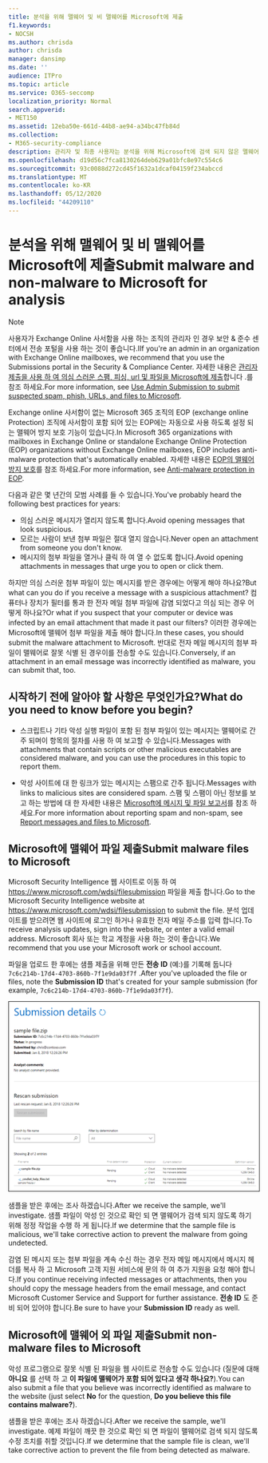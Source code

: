 ```yaml
---
title: 분석을 위해 맬웨어 및 비 맬웨어를 Microsoft에 제출
f1.keywords:
- NOCSH
ms.author: chrisda
author: chrisda
manager: dansimp
ms.date: ''
audience: ITPro
ms.topic: article
ms.service: O365-seccomp
localization_priority: Normal
search.appverid:
- MET150
ms.assetid: 12eba50e-661d-44b8-ae94-a34bc47fb84d
ms.collection:
- M365-security-compliance
description: 관리자 및 최종 사용자는 분석을 위해 Microsoft에 검색 되지 않은 맬웨어 또는 잘못 식별 된 맬웨어 첨부 파일을 제출 하는 방법에 대해 알아볼 수 있습니다.
ms.openlocfilehash: d19d56c7fca8130264deb629a01bfc8e97c554c6
ms.sourcegitcommit: 93c0088d272cd45f1632a1dcaf04159f234abccd
ms.translationtype: MT
ms.contentlocale: ko-KR
ms.lasthandoff: 05/12/2020
ms.locfileid: "44209110"
---
```

# <a name="submit-malware-and-non-malware-to-microsoft-for-analysis"></a><span data-ttu-id="98940-103">분석을 위해 맬웨어 및 비 맬웨어를 Microsoft에 제출</span><span class="sxs-lookup"><span data-stu-id="98940-103">Submit malware and non-malware to Microsoft for analysis</span></span>

> [!NOTE]
> <span data-ttu-id="98940-104">사용자가 Exchange Online 사서함을 사용 하는 조직의 관리자 인 경우 보안 & 준수 센터에서 전송 포털을 사용 하는 것이 좋습니다.</span><span class="sxs-lookup"><span data-stu-id="98940-104">IIf you're an admin in an organization with Exchange Online mailboxes, we recommend that you use the Submissions portal in the Security & Compliance Center.</span></span> <span data-ttu-id="98940-105">자세한 내용은 [관리자 제출을 사용 하 여 의심 스러운 스팸, 피싱, url 및 파일을 Microsoft에 제출](admin-submission.md)합니다 .를 참조 하세요.</span><span class="sxs-lookup"><span data-stu-id="98940-105">For more information, see [Use Admin Submission to submit suspected spam, phish, URLs, and files to Microsoft](admin-submission.md).</span></span>

<span data-ttu-id="98940-106">Exchange online 사서함이 없는 Microsoft 365 조직의 EOP (exchange online Protection) 조직에 사서함이 포함 되어 있는 EOP에는 자동으로 사용 하도록 설정 되는 맬웨어 방지 보호 기능이 있습니다.</span><span class="sxs-lookup"><span data-stu-id="98940-106">In Microsoft 365 organizations with mailboxes in Exchange Online or standalone Exchange Online Protection (EOP) organizations without Exchange Online mailboxes, EOP includes anti-malware protection that's automatically enabled.</span></span> <span data-ttu-id="98940-107">자세한 내용은 [EOP의 맬웨어 방지 보호](anti-malware-protection.md)를 참조 하세요.</span><span class="sxs-lookup"><span data-stu-id="98940-107">For more information, see [Anti-malware protection in EOP](anti-malware-protection.md).</span></span>

<span data-ttu-id="98940-108">다음과 같은 몇 년간의 모범 사례를 들 수 있습니다.</span><span class="sxs-lookup"><span data-stu-id="98940-108">You've probably heard the following best practices for years:</span></span>

- <span data-ttu-id="98940-109">의심 스러운 메시지가 열리지 않도록 합니다.</span><span class="sxs-lookup"><span data-stu-id="98940-109">Avoid opening messages that look suspicious.</span></span>
- <span data-ttu-id="98940-110">모르는 사람이 보낸 첨부 파일은 절대 열지 않습니다.</span><span class="sxs-lookup"><span data-stu-id="98940-110">Never open an attachment from someone you don't know.</span></span>
- <span data-ttu-id="98940-111">메시지의 첨부 파일을 열거나 클릭 하 여 열 수 없도록 합니다.</span><span class="sxs-lookup"><span data-stu-id="98940-111">Avoid opening attachments in messages that urge you to open or click them.</span></span>

<span data-ttu-id="98940-112">하지만 의심 스러운 첨부 파일이 있는 메시지를 받은 경우에는 어떻게 해야 하나요?</span><span class="sxs-lookup"><span data-stu-id="98940-112">But what can you do if you receive a message with a suspicious attachment?</span></span> <span data-ttu-id="98940-113">컴퓨터나 장치가 필터를 통과 한 전자 메일 첨부 파일에 감염 되었다고 의심 되는 경우 어떻게 하나요?</span><span class="sxs-lookup"><span data-stu-id="98940-113">Or what if you suspect that your computer or device was infected by an email attachment that made it past our filters?</span></span> <span data-ttu-id="98940-114">이러한 경우에는 Microsoft에 맬웨어 첨부 파일을 제출 해야 합니다.</span><span class="sxs-lookup"><span data-stu-id="98940-114">In these cases, you should submit the malware attachment to Microsoft.</span></span> <span data-ttu-id="98940-115">반대로 전자 메일 메시지의 첨부 파일이 맬웨어로 잘못 식별 된 경우이를 전송할 수도 있습니다.</span><span class="sxs-lookup"><span data-stu-id="98940-115">Conversely, if an attachment in an email message was incorrectly identified as malware, you can submit that, too.</span></span>

## <a name="what-do-you-need-to-know-before-you-begin"></a><span data-ttu-id="98940-116">시작하기 전에 알아야 할 사항은 무엇인가요?</span><span class="sxs-lookup"><span data-stu-id="98940-116">What do you need to know before you begin?</span></span>

- <span data-ttu-id="98940-117">스크립트나 기타 악성 실행 파일이 포함 된 첨부 파일이 있는 메시지는 맬웨어로 간주 되며이 항목의 절차를 사용 하 여 보고할 수 있습니다.</span><span class="sxs-lookup"><span data-stu-id="98940-117">Messages with attachments that contain scripts or other malicious executables are considered malware, and you can use the procedures in this topic to report them.</span></span>

- <span data-ttu-id="98940-118">악성 사이트에 대 한 링크가 있는 메시지는 스팸으로 간주 됩니다.</span><span class="sxs-lookup"><span data-stu-id="98940-118">Messages with links to malicious sites are considered spam.</span></span> <span data-ttu-id="98940-119">스팸 및 스팸이 아닌 정보를 보고 하는 방법에 대 한 자세한 내용은 [Microsoft에 메시지 및 파일 보고서](report-junk-email-messages-to-microsoft.md)를 참조 하세요.</span><span class="sxs-lookup"><span data-stu-id="98940-119">For more information about reporting spam and non-spam, see [Report messages and files to Microsoft](report-junk-email-messages-to-microsoft.md).</span></span>

## <a name="submit-malware-files-to-microsoft"></a><span data-ttu-id="98940-120">Microsoft에 맬웨어 파일 제출</span><span class="sxs-lookup"><span data-stu-id="98940-120">Submit malware files to Microsoft</span></span>

<span data-ttu-id="98940-121">Microsoft Security Intelligence 웹 사이트로 이동 하 여 <https://www.microsoft.com/wdsi/filesubmission> 파일을 제출 합니다.</span><span class="sxs-lookup"><span data-stu-id="98940-121">Go to the Microsoft Security Intelligence website at <https://www.microsoft.com/wdsi/filesubmission> to submit the file.</span></span> <span data-ttu-id="98940-122">분석 업데이트를 받으려면 웹 사이트에 로그인 하거나 유효한 전자 메일 주소를 입력 합니다.</span><span class="sxs-lookup"><span data-stu-id="98940-122">To receive analysis updates, sign into the website, or enter a valid email address.</span></span> <span data-ttu-id="98940-123">Microsoft 회사 또는 학교 계정을 사용 하는 것이 좋습니다.</span><span class="sxs-lookup"><span data-stu-id="98940-123">We recommend that you use your Microsoft work or school account.</span></span>

<span data-ttu-id="98940-124">파일을 업로드 한 후에는 샘플 제출을 위해 만든 **전송 ID** (예:)를 기록해 둡니다 `7c6c214b-17d4-4703-860b-7f1e9da03f7f` .</span><span class="sxs-lookup"><span data-stu-id="98940-124">After you've uploaded the file or files, note the **Submission ID** that's created for your sample submission (for example, `7c6c214b-17d4-4703-860b-7f1e9da03f7f`).</span></span>

![Windows Defender 보안 인텔리전스 웹 사이트의 전송 세부 정보](../../media/EOP-Malware-Protection-Center.png)

<span data-ttu-id="98940-126">샘플을 받은 후에는 조사 하겠습니다.</span><span class="sxs-lookup"><span data-stu-id="98940-126">After we receive the sample, we'll investigate.</span></span> <span data-ttu-id="98940-127">샘플 파일이 악성 인 것으로 확인 되 면 맬웨어가 검색 되지 않도록 하기 위해 정정 작업을 수행 하 게 됩니다.</span><span class="sxs-lookup"><span data-stu-id="98940-127">If we determine that the sample file is malicious, we'll take corrective action to prevent the malware from going undetected.</span></span>

<span data-ttu-id="98940-128">감염 된 메시지 또는 첨부 파일을 계속 수신 하는 경우 전자 메일 메시지에서 메시지 헤더를 복사 하 고 Microsoft 고객 지원 서비스에 문의 하 여 추가 지원을 요청 해야 합니다.</span><span class="sxs-lookup"><span data-stu-id="98940-128">If you continue receiving infected messages or attachments, then you should copy the message headers from the email message, and contact Microsoft Customer Service and Support for further assistance.</span></span> <span data-ttu-id="98940-129">**전송 ID** 도 준비 되어 있어야 합니다.</span><span class="sxs-lookup"><span data-stu-id="98940-129">Be sure to have your **Submission ID** ready as well.</span></span>

## <a name="submit-non-malware-files-to-microsoft"></a><span data-ttu-id="98940-130">Microsoft에 맬웨어 외 파일 제출</span><span class="sxs-lookup"><span data-stu-id="98940-130">Submit non-malware files to Microsoft</span></span>

<span data-ttu-id="98940-131">악성 프로그램으로 잘못 식별 된 파일을 웹 사이트로 전송할 수도 있습니다 (질문에 대해 **아니요** 를 선택 하 고 **이 파일에 맬웨어가 포함 되어 있다고 생각 하나요?**).</span><span class="sxs-lookup"><span data-stu-id="98940-131">You can also submit a file that you believe was incorrectly identified as malware to the website (just select **No** for the question, **Do you believe this file contains malware?**).</span></span>

<span data-ttu-id="98940-132">샘플을 받은 후에는 조사 하겠습니다.</span><span class="sxs-lookup"><span data-stu-id="98940-132">After we receive the sample, we'll investigate.</span></span> <span data-ttu-id="98940-133">예제 파일이 깨끗 한 것으로 확인 되 면 파일이 맬웨어로 검색 되지 않도록 수정 조치를 취할 것입니다.</span><span class="sxs-lookup"><span data-stu-id="98940-133">If we determine that the sample file is clean, we'll take corrective action to prevent the file from being detected as malware.</span></span>
